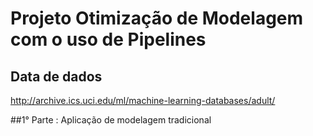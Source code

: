 # Projeto Otimização de Modelagem com o uso de Pipelines


## Data de dados

http://archive.ics.uci.edu/ml/machine-learning-databases/adult/

##1° Parte :  Aplicação de modelagem tradicional

